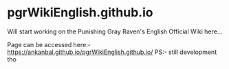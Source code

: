 # pgrWikiEnglish.github.io

Will start working on the Punishing Gray Raven's English Official Wiki here...

Page can be accessed here:- https://ankanbal.github.io/pgrWikiEnglish.github.io/
PS:- still development tho
